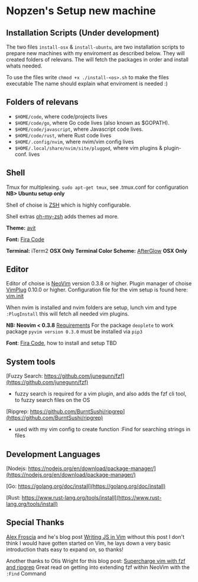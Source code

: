 # Nopzen's Setup new machine

## Installation Scripts (Under development)
The two files `install-osx` & `install-ubuntu`, are two installation scripts to prepare new machines with my enviroment as described below.
They will created folders of relevans.
The will fetch the packages in order and install whats needed.

To use the files write `chmod +x ./install-<os>.sh` to make the files executable
The name should explain what enviroment is needed :)

## Folders of relevans

 - `$HOME/code`, where code/projects lives
 - `$HOME/code/go`, where Go code lives (also known as $GOPATH).
 - `$HOME/code/javascript`, where Javascript code lives.
 - `$HOME/code/rust`, where Rust code lives
 - `$HOME/.config/nvim`, where nvim/vim config lives
 - `$HOME/.local/share/nvim/site/plugged`, where vim plugins & plugin-conf. lives

## Shell

Tmux for multiplexing. `sudo apt-get tmux`, see .tmux.conf for configuration **NB> Ubuntu setup only**

Shell of choise is [ZSH](https://github.com/robbyrussell/oh-my-zsh/wiki/Installing-ZSH) which is highly configurable.

Shell extras [oh-my-zsh](https://ohmyz.sh/) adds themes ad more.

**Theme:** [avit](https://github.com/robbyrussell/oh-my-zsh/wiki/Themes#avit)

**Font:** [Fira Code](https://github.com/tonsky/FiraCode)

**Terminal:** iTerm2 **OSX Only**
**Terminal Color Scheme:** [AfterGlow](https://raw.githubusercontent.com/mbadolato/iTerm2-Color-Schemes/master/schemes/Afterglow.itermcolors) **OSX Only**

## Editor

Editor of choise is [NeoVim](https://github.com/neovim/neovim/wiki/Installing-Neovim) version 0.3.8 or higher.
Plugin manager of choise [VimPlug](https://github.com/junegunn/vim-plug) 0.10.0 or higher.
Configuration file for the vim setup is found here: [vim.init](https://github.com/nopzen/dotfiles/nvim/vim.init)

When nvim is installed and nvim folders are setup, lunch vim and type `:PlugInstall` this will fetch all needed vim plugins.

**NB: Neovim < 0.3.8** [Requirements](https://github.com/Shougo/deoplete.nvim#requirements)
For the package `deoplete` to work package `pyvim version 0.3.0` must be installed via `pip3`

**Font**: [Fira Code](https://github.com/tonsky/FiraCode), how to install and setup TBD

## System tools

[Fuzzy Search: https://github.com/junegunn/fzf](https://github.com/junegunn/fzf)

- fuzzy search is required for a vim plugin, and also adds the fzf cli tool, to fuzzy search files on the OS

[Ripgrep: https://github.com/BurntSushi/ripgrep](https://github.com/BurntSushi/ripgrep)
- used with my vim config to create function :Find <term> for searching strings in files

## Development Languages

[Nodejs: https://nodejs.org/en/download/package-manager/](https://nodejs.org/en/download/package-manager/)

[Go: https://golang.org/doc/install](https://golang.org/doc/install)

[Rust: https://www.rust-lang.org/tools/install](https://www.rust-lang.org/tools/install)

## Special Thanks
[Alex Froscia](https://github.com/alexlafroscia/) and he's blog post [Writing JS in Vim](https://medium.com/@alexlafroscia/writing-js-in-vim-4c971a95fd49)
without this post I don't think I would have gotten started on Vim, he lays down a very basic introduction thats easy to expand on, so thanks!

Another thanks to Otis Wright for this blog post: [Supercharge vim with fzf and ripgrep](https://medium.com/@crashybang/supercharge-vim-with-fzf-and-ripgrep-d4661fc853d2) Great read on getting into extending fzf within NeoVim with the `:Find` Command
